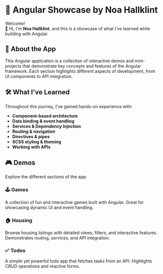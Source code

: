 # 🎨 Angular Showcase by Noa Hallklint
Welcome!  
👋 Hi, I'm **Noa Hallklint**, and this is a showcase of what I've learned while building with Angular.

## 🚀 About the App

This Angular application is a collection of interactive demos and mini-projects that demonstrate key concepts and features of the Angular framework. Each section highlights different aspects of development, from UI components to API integration.

## 🛠️ What I've Learned

Throughout this journey, I've gained hands-on experience with:

- **Component-based architecture**
- **Data binding & event handling**
- **Services & Dependency Injection**
- **Routing & navigation**
- **Directives & pipes**
- **SCSS styling & theming**
- **Working with APIs**

## 🎮 Demos

Explore the different sections of the app:

### 🕹️ Games
A collection of fun and interactive games built with Angular. Great for showcasing dynamic UI and event handling.

### 🏠 Housing
Browse housing listings with detailed views, filters, and interactive features. Demonstrates routing, services, and API integration.

### ✅ Todos
A simple yet powerful todo app that fetches tasks from an API. Highlights CRUD operations and reactive forms.

